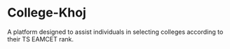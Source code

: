 # College-Khoj
A platform designed to assist individuals in selecting colleges according to their  TS EAMCET rank.
